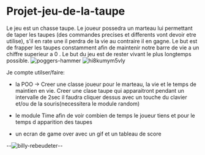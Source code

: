 # Projet-jeu-de-la-taupe 
Le jeu est un chasse taupe. Le joueur possedra un marteau lui permettant de taper les taupes (des commandes precises et differents vont devoir etre utilise), s'il en rate une il perdra de la vie au contraire il en gagne. Le but est de frapper les taupes constamment afin de maintenir notre barre de vie a un chiffre superieur a 0 . Le but du jeu est de rester vivant le plus longtemps possible.
![poggers-hammer](https://user-images.githubusercontent.com/90553363/147873355-febcea57-520f-4570-be03-464e2573bcd5.gif) 
![hi8kumym5vly](https://user-images.githubusercontent.com/90553363/147873429-b38f37bb-c105-4b3a-96e8-fd3fe5e86bf3.png)

Je compte utilser/faire:

- la POO -> Creer une classe joueur pour le marteau, la vie et le temps de maintien en vie. Creer une clase taupe qui apparaitront pendant un intervalle de 2sec il faudra cliquer dessus avec un touche du clavier et/ou de la souris(necessitera le module random)

- le module Time afin de voir combien de temps le joueur tiens et pour le temps d apparition des taupes

- un ecran de game over avec un gif et un tableau de score 

--![billy-rebeudeter](https://user-images.githubusercontent.com/90553363/147873100-e66432fb-2fd7-437b-830d-c5746fe2be8e.gif)--
